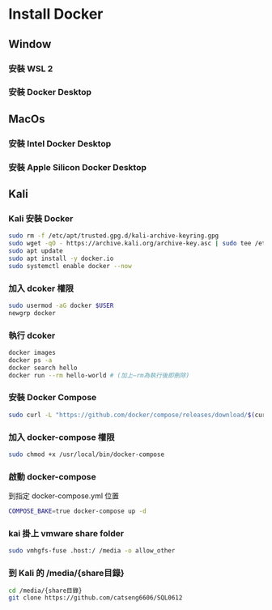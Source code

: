 # Install Docker

## Window

### 安裝 WSL 2

### 安裝 Docker Desktop

## MacOs

### 安裝 Intel Docker Desktop

### 安裝 Apple Silicon Docker Desktop

## Kali

### Kali 安裝 Docker

``` bash
sudo rm -f /etc/apt/trusted.gpg.d/kali-archive-keyring.gpg
sudo wget -qO - https://archive.kali.org/archive-key.asc | sudo tee /etc/apt/trusted.gpg.d/kali-archive-keyring.asc 
sudo apt update
sudo apt install -y docker.io
sudo systemctl enable docker --now
```

### 加入 dcoker 權限

``` bash
sudo usermod -aG docker $USER
newgrp docker
```




### 執行 dcoker
``` bash
docker images
docker ps -a
docker search hello
docker run --rm hello-world # (加上—rm為執行後即刪除)
```

### 安裝 Docker Compose

``` bash
sudo curl -L "https://github.com/docker/compose/releases/download/$(curl -s https://api.github.com/repos/docker/compose/releases/latest | grep 'tag_name' | cut -d\" -f4)/docker-compose-$(uname -s)-$(uname -m)" -o /usr/local/bin/docker-compose
```

### 加入 docker-compose 權限

``` bash
sudo chmod +x /usr/local/bin/docker-compose
```

### 啟動 docker-compose
到指定 docker-compose.yml 位置
``` bash
COMPOSE_BAKE=true docker-compose up -d
```

### kai 掛上 vmware share folder
``` bash
sudo vmhgfs-fuse .host:/ /media -o allow_other
```

### 到 Kali 的 /media/{share目錄}
``` bash
cd /media/{share目錄}
git clone https://github.com/catseng6606/SQL0612
```